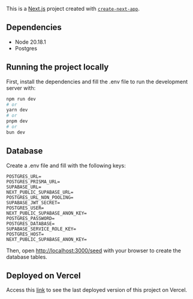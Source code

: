 This is a [Next.js](https://nextjs.org) project created with [`create-next-app`](https://nextjs.org/docs/app/api-reference/cli/create-next-app).

## Dependencies

- Node 20.18.1
- Postgres

## Running the project locally

First, install the dependencies and fill the .env file to run the development server with:

```bash
npm run dev
# or
yarn dev
# or
pnpm dev
# or
bun dev
```

## Database

Create a .env file and fill with the following keys:

```
POSTGRES_URL=
POSTGRES_PRISMA_URL=
SUPABASE_URL=
NEXT_PUBLIC_SUPABASE_URL=
POSTGRES_URL_NON_POOLING=
SUPABASE_JWT_SECRET=
POSTGRES_USER=
NEXT_PUBLIC_SUPABASE_ANON_KEY=
POSTGRES_PASSWORD=
POSTGRES_DATABASE=
SUPABASE_SERVICE_ROLE_KEY=
POSTGRES_HOST=
NEXT_PUBLIC_SUPABASE_ANON_KEY=
```

Then, open [http://localhost:3000/seed](http://localhost:3000/seed) with your browser to create the database tables.

## Deployed on Vercel

Access this [link](https://nextjs-library-ten.vercel.app/) to see the last deployed version of this project on Vercel.
